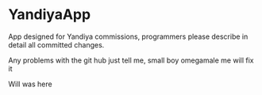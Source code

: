 # YandiyaApp

App designed for Yandiya commissions, programmers please describe in detail all committed changes.

Any problems with the git hub just tell me, small boy omegamale me will fix it

Will was here
